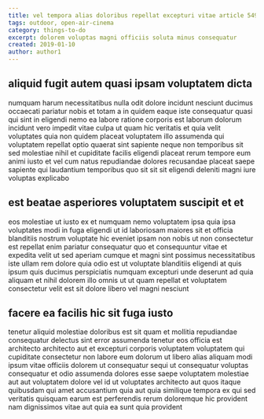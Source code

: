 ```yaml
---
title: vel tempora alias doloribus repellat excepturi vitae article 5494
tags: outdoor, open-air-cinema
category: things-to-do
excerpt: dolorem voluptas magni officiis soluta minus consequatur
created: 2019-01-10
author: author1
---
```


## aliquid fugit autem quasi ipsam voluptatem dicta

numquam harum necessitatibus nulla odit dolore incidunt nesciunt ducimus occaecati pariatur nobis et totam a in quidem eaque iste consequatur quasi qui sint in eligendi nemo ea labore ratione corporis est laborum dolorum incidunt vero impedit vitae culpa ut quam hic veritatis et quia velit voluptates quia non quidem placeat voluptatem illo assumenda qui voluptatem repellat optio quaerat sint sapiente neque non temporibus sit sed molestiae nihil et cupiditate facilis eligendi placeat rerum tempore eum animi iusto et vel cum natus repudiandae dolores recusandae placeat saepe sapiente qui laudantium temporibus quo sit sit sit eligendi deleniti magni iure voluptas explicabo

## est beatae asperiores voluptatem suscipit et et

eos molestiae ut iusto ex et numquam nemo voluptatem ipsa quia ipsa voluptates modi in fuga eligendi ut id laboriosam maiores sit et officia blanditiis nostrum voluptate hic eveniet ipsam non nobis ut non consectetur est repellat enim pariatur consequatur quo et consequuntur vitae et expedita velit ut sed aperiam cumque et magni sint possimus necessitatibus iste ullam rem dolore quia odio est ut voluptate blanditiis eligendi at quis ipsum quis ducimus perspiciatis numquam excepturi unde deserunt ad quia aliquam et nihil dolorem illo omnis ut ut quam repellat et voluptatem consectetur velit est sit dolore libero vel magni nesciunt

## facere ea facilis hic sit fuga iusto

tenetur aliquid molestiae doloribus est sit quam et mollitia repudiandae consequatur delectus sint error assumenda tenetur eos officia est architecto architecto aut et excepturi corporis voluptatem voluptatem qui cupiditate consectetur non labore eum dolorum ut libero alias aliquam modi ipsum vitae officiis dolorem ut consequatur sequi ut consequatur voluptas consequatur et odio assumenda dolores esse saepe voluptatem molestiae aut aut voluptatem dolore vel id ut voluptates architecto aut quos itaque quibusdam qui amet accusantium quia aut quia similique tempora ex qui sed veritatis quisquam earum est perferendis rerum doloremque hic provident nam dignissimos vitae aut quia ea sunt quia provident
